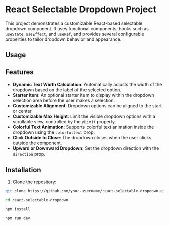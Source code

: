 # React Selectable Dropdown Project

This project demonstrates a customizable React-based selectable dropdown component. It uses functional components, hooks such as `useState`, `useEffect`, and `useRef`, and provides several configurable properties to tailor dropdown behavior and appearance.

## Usage



## Features

- **Dynamic Text Width Calculation**: Automatically adjusts the width of the dropdown based on the label of the selected option.
- **Starter Item**: An optional starter item to display within the dropdown selection area before the user makes a selection.
- **Customizable Alignment**: Dropdown options can be aligned to the start or center.
- **Customizable Max Height**: Limit the visible dropdown options with a scrollable view, controlled by the `yLimit` property.
- **Colorful Text Animation**: Supports colorful text animation inside the dropdown using the `colorfultext` prop.
- **Click Outside to Close**: The dropdown closes when the user clicks outside the component.
- **Upward or Downward Dropdown**: Set the dropdown direction with the `direction` prop.

## Installation

1. Clone the repository:

```bash
git clone https://github.com/your-username/react-selectable-dropdown.git

cd react-selectable-dropdown

npm install

npm run dev
